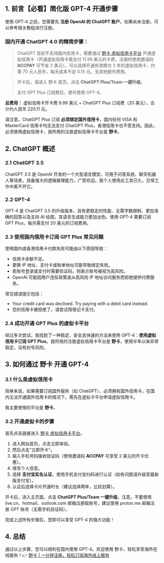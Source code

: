 ## 1. 前言【必看】简化版 GPT-4 开通步骤

使用 GPT-4 之前，您需要先 **注册 OpenAI 的 ChatGPT 账户**。如果尚未注册，可以参考相关教程进行注册。

### 国内开通 ChatGPT 4.0 的精简步骤：

> ChatGPT 目前不支持国内信用卡，需要通过 [野卡 虚拟信用卡平台](https://bit.ly/bewildcard) 开通虚拟信用卡（开通虚拟信用卡需支付 11.99 美元的卡费，注册时使用邀请码 **ACCPAY** 可节省 2 美元）。可以选择开通有效期为 2 年的虚拟信用卡，约需 70 元人民币，每天成本不足 0.15 元。无其他额外费用。

> 开卡后，请进入 野卡 首页，点击 **ChatGPT Plus/Team 一键升级**。
>
> 支付 GPT Plus 订阅费后，便可使用 GPT-4。

**总费用：** 虚拟信用卡开卡费 9.99 美元 + ChatGPT Plus 订阅费（20 美元），合计约人民币 220.11 元。

请注意，ChatGPT Plus 订阅 **必须绑定国外信用卡**，国内任何 VISA 和 MasterCard 信用卡均无法支付 ChatGPT Plus，香港信用卡也不受支持。因此，必须使用虚拟信用卡，我所用的注册虚拟信用卡平台是 **野卡**。

## 2. ChatGPT 概述

### 2.1 ChatGPT 3.5

ChatGPT 3.5 是 OpenAI 开发的一个大型语言模型，可用于问答系统、聊天机器人等场景，具备强大的逻辑推理能力，广受欢迎。我个人使用此工具已久，日常工作中离不开它。

### 2.2 GPT-4

GPT-4 是 ChatGPT 3.5 的升级版本，具有更稳定的性能、无需字数限制、更加准确的回答以及支持 AI 绘图，其语言生成能力更加出色。使用 GPT-4 需要订阅 GPT Plus，每月需支付 20 美元的订阅费用。

### 2.3 使用国内信用卡订阅 GPT Plus 常见问题

使用国内或香港信用卡付款失败可能由以下原因导致：

- 信用卡余额不足。
- 更换 IP 地址、支付卡或账单地址可能导致绑定失败。
- 若账号登录或支付时需要验证码，则表示账号被视为高风险。
- OpenAI 可能因用户违反政策或从高风险 IP 地址访问服务而拒绝提供付费服务。

常见错误提示包括：

- Your credit card was declined. Try paying with a debit card instead.
- 您的信用卡被拒绝了。请尝试用借记卡支付。

### 2.4 成功开通 GPT Plus 的虚拟卡平台

经过多次尝试，我找到了一种稳定、安全且快速的方法来使用 GPT-4：**使用虚拟信用卡订阅 GPT Plus**。我所用的注册虚拟信用卡平台是 **野卡**，使用半年以来非常稳定，没有封号风险。

## 3. 如何通过 野卡 开通 GPT-4

### 3.1 什么是虚拟信用卡

简单来说，如果需要订阅国外服务（如 ChatGPT），必须拥有国外信用卡。在国内无法开通国外信用卡的情况下，需先在虚拟卡平台申请虚拟信用卡。

我主要使用的平台是 **野卡**。

### 3.2 开通虚拟卡的步骤

首先点击链接进入 [野卡 虚拟信用卡平台](https://bit.ly/bewildcard)。

1. 进入网站首页，点击立即体验。
2. 然后点击“立即开卡”。
3. 输入手机号码接收验证码（使用邀请码 **ACCPAY** 可享受 2 美元的开卡优惠）。
4. 填写个人信息。
5. 选择 **支付宝实名认证**，使用手机支付宝扫码进行认证（如有问题请升级至最新版支付宝）。
6. 认证后选择卡片开通时长（建议选择两年，比较划算）。

开卡后，进入主页面，点击 **ChatGPT Plus/Team 一键升级**。注意，不要使用 live.cn、hotmail、outlook.com 邮箱注册取账号，建议使用 proton.me 邮箱注册 GPT 账号（无需手机验证码）。

完成上述所有步骤后，您即可以享受 GPT-4 的强大功能！

## 4. 总结

通过以上步骤，您可以顺利在国内使用 GPT-4。欢迎使用 野卡，轻松享受海外在线服务！👉 [野卡 | 一分钟注册，轻松订阅海外线上服务](https://bit.ly/bewildcard)